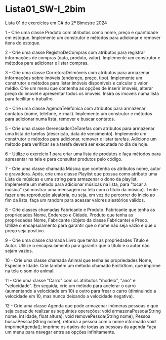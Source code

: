 # Lista01_SW-I_2bim

Lista 01 de exercícios em C# do 2º Bimestre 2024

1 - Crie uma classe Produto com atributos como nome, preço e quantidade em estoque. Implemente um construtor e métodos para adicionar e remover itens do estoque.

2 - Crie uma classe RegistroDeCompras com atributos para registrar informações de compras (data, produto, valor). Implemente um construtor e métodos para adicionar e listar compras.

3 - Crie uma classe CorretoraDeImóveis com atributos para armazenar informações sobre imóveis (endereço, preço, tipo). Implemente um construtor e métodos para listar imóveis disponíveis e calcular o valor médio. Crie um menu que contenha as opções de inserir imoveis, alterar preço do imovel e apresentar todos os imoveis. Insira os imoveis numa lista para facilitar o trabalho.

4 - Crie uma classe AgendaTelefônica com atributos para armazenar contatos (nome, telefone, e-mail). Implemente um construtor e métodos para adicionar numa lista, remover e buscar contatos.

5 - Crie uma classe GerenciadorDeTarefas com atributos para armazenar uma lista de tarefas (descrição, data de vencimento). Implemente um construtor e métodos para adicionar, remover e listar tarefas. Adicione um método para verificar se a tarefa deverá ser executada no dia de hoje.

6 - Utilize o exercício 1 para criar uma lista de produtos e faça métodos para apresentar na tela e para consultar produtos pelo código.

7 - Crie uma classe chamada Música que contenha os atributos nome, autor e gravadora. Após, crie uma classe Playlist que possua como atributo uma Lista de músicas e uma string para armazenar o dono da playlist. Implemente um método para adicionar músicas na lista, para "tocar a música" (só mostrar uma mensagem na tela com o titulo da música). Tente fazer uma reprodução aleatória, ou seja, em vez de percorrer do inicio ao fim da lista, faça um random para acessar valores aleatórios válidos.

8 - Crie classes chamadas Fabricante e Produto. Fabricante que tenha as propriedades Nome, Endereço e Cidade. Produto que tenha as propriedades Nome, Fabricante (objeto da classe Fabricante) e Preco. Utilize o encapsulamento para garantir que o nome não seja vazio e que o preço seja positivo.

9 - Crie uma classe chamada Livro que tenha as propriedades Titulo e Autor. Utilize o encapsulamento para garantir que o título e o autor não sejam vazios.

10 - Crie uma classe chamada Animal que tenha as propriedades Nome, Especie e Idade. Crie também um método chamado EmitirSom, que imprime na tela o som do animal.

11 - Crie uma classe "Carro" com os atributos "modelo", "ano" e "velocidade". Em seguida, crie um método para acelerar o carro (aumentando a velocidade em 10) e outro para frear o carro (diminuindo a velocidade em 10, mas nunca deixando a velocidade negativa).

12 - Crie uma classe Agenda que pode armazenar inúmeras pessoas e que seja capaz de realizar as seguintes operações:
  void armazenaPessoa(String nome, int idade, float altura);
  void removePessoa(String nome);
  Pessoa buscaPessoa(String nome); retorna a pessoa com o nome informado
  void imprimeAgenda(); imprime os dados de todas as pessoas da agenda
  Faça um menu para navegar entre as opções infinitamente.
